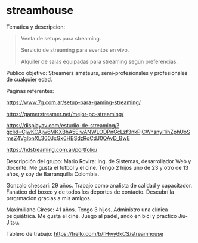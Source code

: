 # streamhouse

Tematica y descripcion: 
> Venta de setups para streaming.
> 
> Servicio de streaming para eventos en vivo.
> 
> Alquiler de salas equipadas para streaming según preferencias.


Publico objetivo: 
Streamers amateurs, semi-profesionales y profesionales de cualquier edad.


Páginas referentes:

https://www.7g.com.ar/setup-para-gaming-streaming/

https://gamerstreamer.net/mejor-pc-streaming/

https://displayav.com/estudio-de-streaming/?gclid=CjwKCAjw6MKXBhA5EiwANWLODPnGcLzf3nkPjCWnsnyI1ihZphUoSmsZ4VgIbnXL360JxGx6HBSdzRoCdJ0QAvD_BwE

https://hdstreaming.com.ar/portfolio/


Descripción del grupo:
Mario Rovira: Ing. de Sistemas, desarrollador Web y docente. Me gusta el futbol y el cine. Tengo 2 hijos uno de 23 y otro de 13 años, y soy de Barranquilla Colombia.

Gonzalo chessari: 29 años. Trabajo como analista de calidad y capacitador. Fanatico del boxeo y de todos los deportes de contacto. Descubrí la prrgrmacion gracias a mis amigos.

Maximiliano Cirese: 41 años. Tengo 3 hijos. Administro una clínica psiquiátrica. Me gusta el cine. Juego al padel, ando en bici y practico Jiu-Jitsu.


Tablero de trabajo: https://trello.com/b/fHwy6kCS/streamhouse
